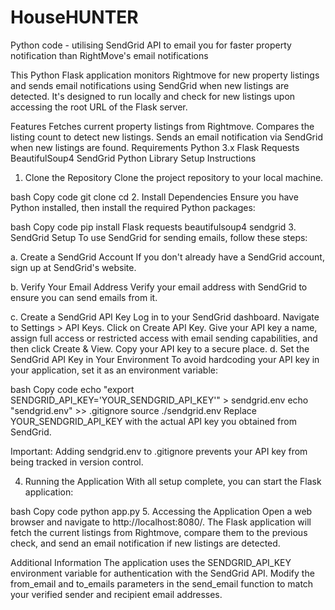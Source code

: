 # HouseHUNTER
Python code - utilising SendGrid API to email you for faster property notification than RightMove's email notifications

This Python Flask application monitors Rightmove for new property listings and sends email notifications using SendGrid when new listings are detected. It's designed to run locally and check for new listings upon accessing the root URL of the Flask server.

Features
Fetches current property listings from Rightmove.
Compares the listing count to detect new listings.
Sends an email notification via SendGrid when new listings are found.
Requirements
Python 3.x
Flask
Requests
BeautifulSoup4
SendGrid Python Library
Setup Instructions
1. Clone the Repository
Clone the project repository to your local machine.

bash
Copy code
git clone <repository-url>
cd <repository-directory>
2. Install Dependencies
Ensure you have Python installed, then install the required Python packages:

bash
Copy code
pip install Flask requests beautifulsoup4 sendgrid
3. SendGrid Setup
To use SendGrid for sending emails, follow these steps:

a. Create a SendGrid Account
If you don't already have a SendGrid account, sign up at SendGrid's website.

b. Verify Your Email Address
Verify your email address with SendGrid to ensure you can send emails from it.

c. Create a SendGrid API Key
Log in to your SendGrid dashboard.
Navigate to Settings > API Keys.
Click on Create API Key.
Give your API key a name, assign full access or restricted access with email sending capabilities, and then click Create & View.
Copy your API key to a secure place.
d. Set the SendGrid API Key in Your Environment
To avoid hardcoding your API key in your application, set it as an environment variable:

bash
Copy code
echo "export SENDGRID_API_KEY='YOUR_SENDGRID_API_KEY'" > sendgrid.env
echo "sendgrid.env" >> .gitignore
source ./sendgrid.env
Replace YOUR_SENDGRID_API_KEY with the actual API key you obtained from SendGrid.

Important: Adding sendgrid.env to .gitignore prevents your API key from being tracked in version control.

4. Running the Application
With all setup complete, you can start the Flask application:

bash
Copy code
python app.py
5. Accessing the Application
Open a web browser and navigate to http://localhost:8080/. The Flask application will fetch the current listings from Rightmove, compare them to the previous check, and send an email notification if new listings are detected.

Additional Information
The application uses the SENDGRID_API_KEY environment variable for authentication with the SendGrid API.
Modify the from_email and to_emails parameters in the send_email function to match your verified sender and recipient email addresses.
